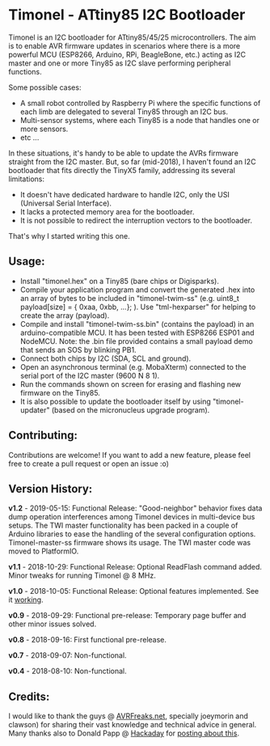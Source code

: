 Timonel - ATtiny85 I2C Bootloader
=================================

Timonel is an I2C bootloader for ATtiny85/45/25 microcontrollers. The aim is to enable AVR firmware updates in scenarios where there is a more powerful MCU (ESP8266, Arduino, RPi, BeagleBone, etc.) acting as I2C master and one or more Tiny85 as I2C slave performing peripheral functions.

Some possible cases:

* A small robot controlled by Raspberry Pi where the specific functions of each limb are delegated to several Tiny85 through an I2C bus.
* Multi-sensor systems, where each Tiny85 is a node that handles one or more sensors.
* etc ...

In these situations, it's handy to be able to update the AVRs firmware straight from the I2C master. But, so far (mid-2018), I haven't found an I2C bootloader that fits directly the TinyX5 family, addressing its several limitations:
* It doesn't have dedicated hardware to handle I2C, only the USI (Universal Serial Interface).
* It lacks a protected memory area for the bootloader.
* It is not possible to redirect the interruption vectors to the bootloader.

That's why I started writing this one.

Usage:
------
* Install "timonel.hex" on a Tiny85 (bare chips or Digisparks).
* Compile your application program and convert the generated .hex into an array of bytes to be included in "timonel-twim-ss" (e.g. uint8_t payload[size] = { 0xaa, 0xbb, ...}; ). Use "tml-hexparser" for helping to create the array (payload).
* Compile and install "timonel-twim-ss.bin" (contains the payload) in an arduino-compatible MCU. It has been tested with ESP8266 ESP01 and NodeMCU. Note: the .bin file provided contains a small payload demo that sends an SOS by blinking PB1.
* Connect both chips by I2C (SDA, SCL and ground).
* Open an asynchronous terminal (e.g. MobaXterm) connected to the serial port of the I2C master (9600 N 8 1).
* Run the commands shown on screen for erasing and flashing new firmware on the Tiny85.
* It is also possible to update the bootloader itself by using "timonel-updater" (based on the micronucleus upgrade program).

Contributing:
-------------
Contributions are welcome! If you want to add a new feature, please feel free to create a pull request or open an issue :o)

Version History:
----------------
__v1.2__ - 2019-05-15: Functional Release: "Good-neighbor" behavior fixes data dump operation interferences among Timonel devices in multi-device bus setups. The TWI master functionality has been packed in a couple of Arduino libraries to ease the handling of the several configuration options. Timonel-master-ss firmware shows its usage. The TWI master code was moved to PlatformIO.

__v1.1__ - 2018-10-29: Functional Release: Optional ReadFlash command added. Minor tweaks for running Timonel @ 8 MHz.

__v1.0__ - 2018-10-05: Functional Release: Optional features implemented. See it [working](https://youtu.be/-7GOMToGvzI).

__v0.9__ - 2018-09-29: Functional pre-release: Temporary page buffer and other minor issues solved.

__v0.8__ - 2018-09-16: First functional pre-release.

__v0.7__ - 2018-09-07: Non-functional.

__v0.4__ - 2018-08-10: Non-functional.

Credits:
--------
I would like to thank the guys @ [AVRFreaks.net](http://www.avrfreaks.net), specially joeymorin and clawson) for sharing their vast knowledge and technical advice in general. Many thanks also to Donald Papp @ [Hackaday](http://hackaday.com) for [posting about this](https://hackaday.com/2018/10/20/i2c-bootloader-for-attiny85-lets-other-micros-push-firmware-updates).
